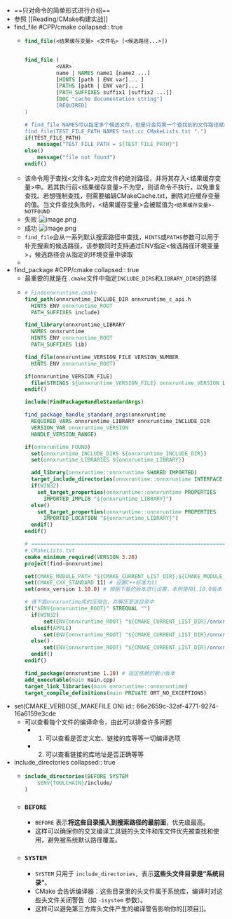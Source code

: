 - ==只对命令的简单形式进行介绍==
- 参照 [[Reading/CMake构建实战]]
- find_file #CPP/cmake
  collapsed:: true
	- ```cmake
	  find_file(<结果缓存变量> <文件名> [<候选路径...>])
	  
	  
	  find_file (
	            <VAR>
	            name | NAMES name1 [name2 ...]
	            [HINTS [path | ENV var]... ]
	            [PATHS [path | ENV var]... ]
	            [PATH_SUFFIXES suffix1 [suffix2 ...]]
	            [DOC "cache documentation string"]
	            [REQUIRED]
	  )
	  
	  # find_file NAMES可以指定多个候选文件，但是只会将第一个查找到的文件路径赋给变量
	  find_file(TEST_FILE_PATH NAMES test.cc CMakeLists.txt ".")
	  if(TEST_FILE_PATH)
	      message("TEST_FILE_PATH = ${TEST_FILE_PATH}")
	  else()
	      message("file not found")
	  endif()
	  ```
	- 该命令用于查找<文件名>对应文件的绝对路径，并将其存入<结果缓存变量>中。若其执行前<结果缓存变量>不为空，则该命令不执行，以免重复查找。若想强制查找，则需要编辑CMakeCache.txt，删除对应缓存变量的值。当文件查找失败时，<结果缓存变量>会被赋值为`<结果缓存变量>-NOTFOUND`
	- 失败 ![image.png](../assets/image_1720191197315_0.png)
	- 成功 ![image.png](../assets/image_1720191251547_0.png)
	- `find_file`会从一系列默认搜索路径中查找，`HINTS`或`PATHS`参数可以用于补充搜索的候选路径，该参数同时支持通过ENV指定<候选路径环境变量>，候选路径会从指定的环境变量中读取
	-
- find_package #CPP/cmake
  collapsed:: true
	- 最重要的就是在`.cmake`文件中指定`INCLUDE_DIRS`和`LIBRARY_DIRS`的路径
	- ```cmake
	  # Findonnxruntime.cmake
	  find_path(onnxruntime_INCLUDE_DIR onnxruntime_c_api.h
	    HINTS ENV onnxruntime_ROOT
	    PATH_SUFFIXES include)
	  
	  find_library(onnxruntime_LIBRARY
	    NAMES onnxruntime
	    HINTS ENV onnxruntime_ROOT
	    PATH_SUFFIXES lib)
	  
	  find_file(onnxruntime_VERSION_FILE VERSION_NUMBER
	    HINTS ENV onnxruntime_ROOT)
	  
	  if(onnxruntime_VERSION_FILE)
	    file(STRINGS ${onnxruntime_VERSION_FILE} onnxruntime_VERSION LIMIT_COUNT 1)
	  endif()
	  
	  include(FindPackageHandleStandardArgs)
	  
	  find_package_handle_standard_args(onnxruntime 
	    REQUIRED_VARS onnxruntime_LIBRARY onnxruntime_INCLUDE_DIR 
	    VERSION_VAR onnxruntime_VERSION
	    HANDLE_VERSION_RANGE)
	  
	  if(onnxruntime_FOUND)
	    set(onnxruntime_INCLUDE_DIRS ${onnxruntime_INCLUDE_DIR})
	    set(onnxruntime_LIBRARIES ${onnxruntime_LIBRARY})
	  
	    add_library(onnxruntime::onnxruntime SHARED IMPORTED)
	    target_include_directories(onnxruntime::onnxruntime INTERFACE ${onnxruntime_INCLUDE_DIRS})
	    if(WIN32)
	      set_target_properties(onnxruntime::onnxruntime PROPERTIES 
	        IMPORTED_IMPLIB "${onnxruntime_LIBRARY}")
	    else()
	      set_target_properties(onnxruntime::onnxruntime PROPERTIES 
	        IMPORTED_LOCATION "${onnxruntime_LIBRARY}")
	    endif()
	  endif()
	  
	  # ===============================================================================================================
	  # CMakeLists.txt
	  cmake_minimum_required(VERSION 3.20)
	  project(find-onnxruntime)
	  
	  set(CMAKE_MODULE_PATH "${CMAKE_CURRENT_LIST_DIR};${CMAKE_MODULE_PATH}")
	  set(CMAKE_CXX_STANDARD 11) # 设置C++标准为11
	  set(onnx_version 1.10.0) # 根据下载的版本进行设置，本例使用1.10.0版本
	  
	  # 请下载onnxruntime库的压缩包，并解压至该目录中
	  if("$ENV{onnxruntime_ROOT}" STREQUAL "")
	    if(WIN32)
	        set(ENV{onnxruntime_ROOT} "${CMAKE_CURRENT_LIST_DIR}/onnxruntime-win-x64-${onnx_version}")
	    elseif(APPLE)
	        set(ENV{onnxruntime_ROOT} "${CMAKE_CURRENT_LIST_DIR}/onnxruntime-osx-universal2-${onnx_version}")
	    else()
	        set(ENV{onnxruntime_ROOT} "${CMAKE_CURRENT_LIST_DIR}/onnxruntime-linux-x64-${onnx_version}")
	    endif()
	  endif()
	  
	  find_package(onnxruntime 1.10) # 指定依赖的最小版本
	  add_executable(main main.cpp)
	  target_link_libraries(main onnxruntime::onnxruntime)
	  target_compile_definitions(main PRIVATE ORT_NO_EXCEPTIONS)
	  ```
- set(CMAKE_VERBOSE_MAKEFILE ON)
  id:: 66e2659c-32af-4771-9274-16a6159e3cde
	- 可以查看每个文件的编译命令，由此可以排查许多问题
		- 1. 可以查看是否定义宏、链接的库等等一切编译选项
		- 2. 可以查看链接的库地址是否正确等等
- include_directories
  collapsed:: true
	- ```cmake
	  include_directories(BEFORE SYSTEM
	      $ENV{TOOLCHAIN}/include/
	  )
	  ```
	- ### `BEFORE`
		- `BEFORE` 表示**将这些目录插入到搜索路径的最前面**，优先级最高。
		- 这样可以确保你的交叉编译工具链的头文件和库文件优先被查找和使用，避免被系统默认路径覆盖。
	- ### `SYSTEM`
		- `SYSTEM` 只用于 `include_directories`，表示**这些头文件目录是“系统目录”**。
		- CMake 会告诉编译器：这些目录里的头文件属于系统库，编译时对这些头文件关闭警告（如 `-isystem` 参数）。
		- 这样可以避免第三方库头文件产生的编译警告影响你的[[项目]]。